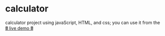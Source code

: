 # calculator

calculator project using javaScript, HTML, and css;
you can use it from the <a href="https://bisky0-0.github.io/calculator/">🖩 live demo 🖩</a>
